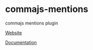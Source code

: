 # commajs-mentions
commajs mentions plugin

[Website](https://www.commajs.com)

[Documentation](https://www.commajs.com/docs)
